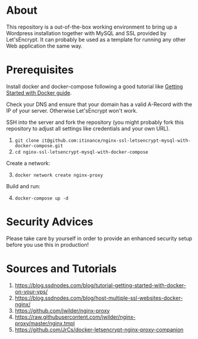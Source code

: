# About

This repository is a out-of-the-box working environment to bring up a Wordpress installation together with MySQL and SSL provided by Let'sEncrypt.
It can probably be used as a template for running any other Web application the same way.   

# Prerequisites

Install docker and docker-compose following a good tutorial like [ Getting Started with Docker guide](https://blog.ssdnodes.com/blog/tutorial-getting-started-with-docker-on-your-vps/).

Check your DNS and ensure that your domain has a valid A-Record with the IP of your server. Otherwise Let'sEncrypt won't work. 

SSH into the server and fork the repository (you might probably fork this repository to adjust all settings like credentials and your own URL).

1. `git clone it@github.com:itinance/nginx-ssl-letsencrypt-mysql-with-docker-compose.git`
2. `cd nginx-ssl-letsencrypt-mysql-with-docker-compose`

Create a network:

3. `docker network create nginx-proxy` 

Build and run:

4. `docker-compose up -d`

# Security Advices

Please take care by yourself in order to provide an enhanced security setup before you use this in production!
    

# Sources and Tutorials

1. https://blog.ssdnodes.com/blog/tutorial-getting-started-with-docker-on-your-vps/
2. https://blog.ssdnodes.com/blog/host-multiple-ssl-websites-docker-nginx/
3. https://github.com/jwilder/nginx-proxy
4. https://raw.githubusercontent.com/jwilder/nginx-proxy/master/nginx.tmpl
5. https://github.com/JrCs/docker-letsencrypt-nginx-proxy-companion
